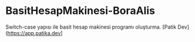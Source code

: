 # BasitHesapMakinesi-BoraAlis
Switch-case yapısı ile basit hesap makinesi programı oluşturma.
[Patik Dev](https://app.patika.dev]
